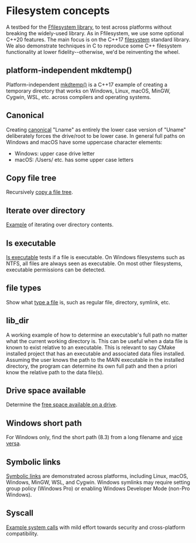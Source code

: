 # Filesystem concepts

A testbed for the
[Ffilesystem library](https://github.com/scivision/fortran-filesystem),
to test across platforms without breaking the widely-used library.
As in Ffilesystem, we use some optional C++20 features.
The main focus is on the C++17
[filesystem](https://en.cppreference.com/w/cpp/filesystem)
standard library.
We also demonstrate techniques in C to reproduce some C++ filesystem functionality at lower fidelity--otherwise, we'd be reinventing the wheel.

## platform-independent mkdtemp()

Platform-independent
[mkdtemp()](./test/mkdtemp/)
is a C++17 example of creating a temporary directory that works on Windows, Linux, macOS, MinGW, Cygwin, WSL, etc. across compilers and operating systems.

## Canonical

Creating [canonical](./test/canonical/) "Lname" as entirely the lower case version of "Uname" deliberately forces the drive/root to be lower case.
In general full paths on Windows and macOS have some uppercase character elements:

* Windows: upper case drive letter
* macOS: /Users/ etc. has some upper case letters

## Copy file tree

Recursively [copy a file tree](./test/copytree/).

## Iterate over directory

[Example](./test/iterdir/) of iterating over directory contents.

## Is executable

[Is executable](./test/is_exe/) tests if a file is executable. On Windows filesystems such as NTFS, all files are always seen as executable.
On most other filesystems, executable permissions can be detected.

## file types

Show what [type a file](./test/file_types/) is, such as regular file, directory, symlink, etc.

## lib_dir

A working example of how to determine an executable's full path no matter what the current working directory is.
This can be useful when a data file is known to exist relative to an executable.
This is relevant to say CMake installed project that has an executable and associated data files installed.
Assuming the user knows the path to the MAIN executable in the installed directory, the program can determine its own full path and
then a priori know the relative path to the data file(s).

## Drive space available

Determine the [free space available on a drive](./test/space_avail/).

## Windows short path

For Windows only, find the short path (8.3) from a long filename and [vice versa](./test/short_path/).

## Symbolic links

[Symbolic links](./test/symlink/) are demonstrated across platforms, including Linux, macOS, Windows, MinGW, WSL, and Cygwin.
Windows symlinks may require setting group policy (Windows Pro) or enabling Windows Developer Mode (non-Pro Windows).

## Syscall

[Example system calls](./test/syscall/) with mild effort towards security and cross-platform compatibility.
